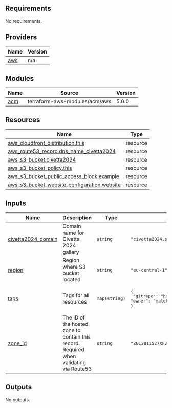 ## Requirements

No requirements.

## Providers

| Name | Version |
|------|---------|
| <a name="provider_aws"></a> [aws](#provider\_aws) | n/a |

## Modules

| Name | Source | Version |
|------|--------|---------|
| <a name="module_acm"></a> [acm](#module\_acm) | terraform-aws-modules/acm/aws | 5.0.0 |

## Resources

| Name | Type |
|------|------|
| [aws_cloudfront_distribution.this](https://registry.terraform.io/providers/hashicorp/aws/latest/docs/resources/cloudfront_distribution) | resource |        
| [aws_route53_record.dns_name_civetta2024](https://registry.terraform.io/providers/hashicorp/aws/latest/docs/resources/route53_record) | resource |
| [aws_s3_bucket.civetta2024](https://registry.terraform.io/providers/hashicorp/aws/latest/docs/resources/s3_bucket) | resource |
| [aws_s3_bucket_policy.this](https://registry.terraform.io/providers/hashicorp/aws/latest/docs/resources/s3_bucket_policy) | resource |
| [aws_s3_bucket_public_access_block.example](https://registry.terraform.io/providers/hashicorp/aws/latest/docs/resources/s3_bucket_public_access_block) | resource |
| [aws_s3_bucket_website_configuration.website](https://registry.terraform.io/providers/hashicorp/aws/latest/docs/resources/s3_bucket_website_configuration) | resource |

## Inputs

| Name | Description | Type | Default | Required |
|------|-------------|------|---------|:--------:|
| <a name="input_civetta2024_domain"></a> [civetta2024\_domain](#input\_civetta2024\_domain) | Domain name for Civetta 2024 gallery | `string` | `"civetta2024.skiandsail.org"` | no |
| <a name="input_region"></a> [region](#input\_region) | Region where S3 bucket located | `string` | `"eu-central-1"` | no |
| <a name="input_tags"></a> [tags](#input\_tags) | Tags for all resources | `map(string)` | <pre>{<br>  "gitrepo": "https://github.com/malekmaciej/skinandsail",<br>  "owner": "malekmaciej"<br>}</pre> | no |
| <a name="input_zone_id"></a> [zone\_id](#input\_zone\_id) | The ID of the hosted zone to contain this record. Required when validating via Route53 | `string` | `"Z013811527XF22UY5WHIE"` | no |

## Outputs

No outputs.
